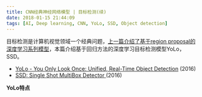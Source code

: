 ```yaml
---
title: CNN经典神经网络模型 | 目标检测(续)
date: 2018-01-15 21:44:09
tags: [AI, Deep learning, CNN, YoLo, SSD, Object detection]
---
```

目标检测是计算机视觉领域一个经典问题，[上一篇介绍了基于region proposal的深度学习系列模型](http://www.laphiler.com/2018/01/08/cnn-classic-model-objectdetection/)，本篇介绍基于回归方法的深度学习目标检测模型YoLo，SSD。

<!-- more -->

- [YoLo - You Only Look Once: Unified, Real-Time Object Detection](https://arxiv.org/abs/1506.02640) (2016)
- [SSD: Single Shot MultiBox Detector
](https://arxiv.org/abs/1512.02325) (2016)

**YoLo特点**
